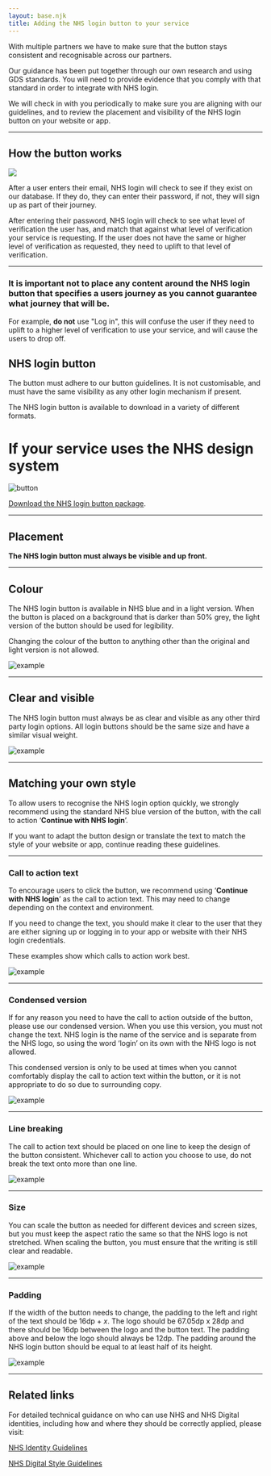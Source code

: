 ```yaml
---
layout: base.njk
title: Adding the NHS login button to your service
---
```


With multiple partners we have to make sure that the button stays consistent and recognisable across our partners. 

Our guidance has been put together through our own research and using GDS standards. You will need to provide evidence that you comply with that standard in order to integrate with NHS login.

We will check in with you periodically to make sure you are aligning with our guidelines, and to review the placement and visibility of the NHS login button on your website or app.
 
---


## How the button works

<img src="https://github.com/nhsconnect/nhslogin/raw/main/src/images/diagram-behind-button.png">

After a user enters their email, NHS login will check to see if they exist on our database. If they do, they can enter their password, if not, they will sign up as part of their journey. 

After entering their password, NHS login will check to see what level of verification the user has, and match that against what level of verification your service is requesting. If the user does not have the same or higher level of verification as requested, they need to uplift to that level of verification.

---

### It is important not to place any content around the NHS login button that specifies a users journey as you cannot guarantee what journey that will be.

For example, **do not** use "Log in", this will confuse the user if they need to uplift to a higher level of verification to use your service, and will cause the users to drop off.

## NHS login button

The button must adhere to our button guidelines. It is not customisable, and must have the same visibility as any other login mechanism if present.


The NHS login button is available to download in a variety of different formats.

# If your service uses the NHS design system

![button](https://github.com/nhsconnect/nhslogin/raw/files-into-markdown/src/images/example_button.svg "the NHS login button")

[Download the NHS login button package](https://github.com/nhsconnect/nhslogin/blob/main/NHS%20login%20buttons.zip?raw=true).

---

## Placement 

**The NHS login button must always be visible and up front.**

---

## Colour

The NHS login button is available in NHS blue and in a light version. When the button is placed on a background that is darker than 50% grey, the light version of the button should be used for legibility.

Changing the colour of the button to anything other than the original and light version is not allowed.

![example](https://github.com/nhsconnect/nhslogin/raw/files-into-markdown/src/images/example_colour.svg "colour example") 

---

## Clear and visible

The NHS login button must always be as clear and visible as any other third party login options. All login buttons should be the same size and have a similar visual weight.

![example](https://github.com/nhsconnect/nhslogin/raw/files-into-markdown/src/images/example_clear.svg "clear and visible example")

---

## Matching your own style

To allow users to recognise the NHS login option quickly, we strongly recommend using the standard NHS blue version of the button, with the call to action ‘**Continue with NHS login**’.

If you want to adapt the button design or translate the text to match the style of your website or app, continue reading these guidelines.

---

### Call to action text

To encourage users to click the button, we recommend using ‘**Continue with NHS login**’ as the call to action text. This may need to change depending on the context and environment. 

If you need to change the text, you should make it clear to the user that they are either signing up or logging in to your app or website with their NHS login credentials. 

These examples show which calls to action work best.

![example](https://github.com/nhsconnect/nhslogin/raw/files-into-markdown/src/images/example_cta.svg "call to action examples")

---

### Condensed version

If for any reason you need to have the call to action outside of the button, please use our condensed version. When you use this version, you must not change the text. NHS login is the name of the service and is separate from the NHS logo, so using the word ‘login’ on its own with the NHS logo is not allowed.

This condensed version is only to be used at times when you cannot comfortably display the call to action text within the button, or it is not appropriate to do so due to surrounding copy.

![example](https://github.com/nhsconnect/nhslogin/raw/files-into-markdown/src/images/example_condensed.svg "condensed version example")

---

### Line breaking

The call to action text should be placed on one line to keep the design of the button consistent. Whichever call to action you choose to use, do not break the text onto more than one line.

![example](https://github.com/nhsconnect/nhslogin/raw/files-into-markdown/src/images/example_linebreaking.svg "line breaking example")

---

### Size

You can scale the button as needed for different devices and screen sizes, but you must keep the aspect ratio the same so that the NHS logo is not stretched. When scaling the button, you must ensure that the writing is still clear and readable.

![example](https://github.com/nhsconnect/nhslogin/raw/files-into-markdown/src/images/example_size.svg "size example")

---

### Padding

If the width of the button needs to change, the padding to the left and right of the text should be 16dp + *x*. The logo should be 67.05dp x 28dp and there should be 16dp between the logo and the button text. The padding above and below the logo should always be 12dp. The padding around the NHS login button should be equal to at least half of its height. 

![example](https://github.com/nhsconnect/nhslogin/raw/files-into-markdown/src/images/example_padding.svg "padding example")

---

## Related links

For detailed technical guidance on who can use NHS and NHS Digital identities, including how and where they should be correctly applied, please visit: 

[NHS Identity Guidelines](https://www.england.nhs.uk/nhsidentity/identity-guidelines/ "NHS Identity Guidelines")

[NHS Digital Style Guidelines](https://digital.nhs.uk/about-nhs-digital/corporate-information-and-documents/nhs-digital-style-guidelines "NHS Digital Style Guidelines")


